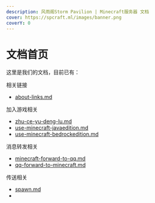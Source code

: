 ```yaml
---
description: 风雨阁Storm Pavilion | Minecraft服务器 文档
cover: https://spcraft.ml/images/banner.png
coverY: 0
---
```


# 文档首页

这里是我们的文档，目前已有：

相关链接

* [about-links.md](about-links.md "mention")

加入游戏相关

* [zhu-ce-yu-deng-lu.md](join-game/zhu-ce-yu-deng-lu.md "mention")
* [use-minecraft-javaedition.md](join-game/use-minecraft-javaedition.md "mention")
* [use-minecraft-bedrockedition.md](join-game/use-minecraft-bedrockedition.md "mention")

消息转发相关

* [minecraft-forward-to-qq.md](chat-forward/minecraft-forward-to-qq.md "mention")
* [qq-forward-to-minecraft.md](chat-forward/qq-forward-to-minecraft.md "mention")

传送相关

* [spawn.md](teleport/spawn.md "mention")
*

